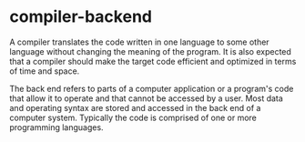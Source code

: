 # compiler-backend
A compiler translates the code written in one language to some other language without changing the meaning of the program. It is also expected that a compiler should make the target code efficient and optimized in terms of time and space.


The back end refers to parts of a computer application or a program's code that allow it to operate and that cannot be accessed by a user. Most data and operating syntax are stored and accessed in the back end of a computer system. Typically the code is comprised of one or more programming languages.
